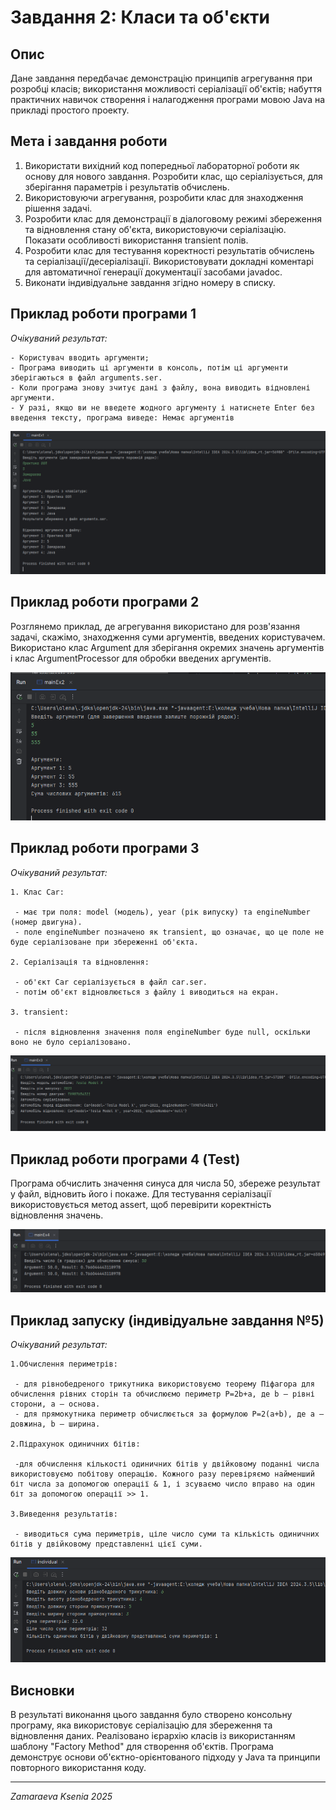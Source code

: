 # Завдання 2: Класи та об'єкти

## Опис

Дане завдання передбачає демонстрацію принципів агрегування при розробці класів; використання можливості серіалізації об'єктів; набуття практичних навичок створення і налагодження програми мовою Java на прикладі простого проекту.

## Мета і завдання роботи
1. Використати вихідний код попередньої лабораторної роботи як основу для нового завдання. Розробити клас, що серіалізується, для зберігання параметрів і результатів
   обчислень.
2. Використовуючи агрегування, розробити клас для знаходження рішення
задачі.
3. Розробити клас для демонстрації в діалоговому режимі збереження та
   відновлення стану об'єкта, використовуючи серіалізацію. Показати особливості
   використання transient полів.
4. Розробити клас для тестування коректності результатів обчислень та
   серіалізації/десеріалізації.
   Використовувати докладні коментарі для автоматичної генерації документації засобами javadoc.
5. Виконати індивідуальне завдання згідно номеру в списку.

## Приклад роботи програми 1

*Очікуваний результат:*
```
- Користувач вводить аргументи;
- Програма виводить ці аргументи в консоль, потім ці аргументи зберігаються в файл arguments.ser.
- Коли програма знову зчитує дані з файлу, вона виводить відновлені аргументи.
- У разі, якщо ви не введете жодного аргументу і натиснете Enter без введення тексту, програма виведе: Немає аргументів
```
![Знімок екрана 2025-03-25 224321.png](../image/%D0%97%D0%BD%D1%96%D0%BC%D0%BE%D0%BA%20%D0%B5%D0%BA%D1%80%D0%B0%D0%BD%D0%B0%202025-03-25%20224321.png)

## Приклад роботи програми 2

Розглянемо приклад, де агрегування використано для розв'язання задачі, скажімо, знаходження суми аргументів, введених користувачем. Використано клас Argument для зберігання окремих значень аргументів і клас ArgumentProcessor для обробки введених аргументів.

![Знімок екрана 2025-03-25 225641.png](../image/%D0%97%D0%BD%D1%96%D0%BC%D0%BE%D0%BA%20%D0%B5%D0%BA%D1%80%D0%B0%D0%BD%D0%B0%202025-03-25%20225641.png)

## Приклад роботи програми 3

*Очікуваний результат:*
```
1. Клас Car:

 - має три поля: model (модель), year (рік випуску) та engineNumber (номер двигуна).
 - поле engineNumber позначено як transient, що означає, що це поле не буде серіалізоване при збереженні об'єкта.

2. Серіалізація та відновлення:

 - об'єкт Car серіалізується в файл car.ser.
 - потім об'єкт відновлюється з файлу і виводиться на екран.

3. transient:

 - після відновлення значення поля engineNumber буде null, оскільки воно не було серіалізовано.
```
![Знімок екрана 2025-03-25 231257.png](../image/%D0%97%D0%BD%D1%96%D0%BC%D0%BE%D0%BA%20%D0%B5%D0%BA%D1%80%D0%B0%D0%BD%D0%B0%202025-03-25%20231257.png)

## Приклад роботи програми 4 (Test)

Програма обчислить значення синуса для числа 50, збереже результат у файл, відновить його і покаже.
Для тестування серіалізації використовується метод assert, щоб перевірити коректність відновлення значень.

![Знімок екрана 2025-03-25 235406.png](../image/%D0%97%D0%BD%D1%96%D0%BC%D0%BE%D0%BA%20%D0%B5%D0%BA%D1%80%D0%B0%D0%BD%D0%B0%202025-03-25%20235406.png)

## Приклад запуску (індивідуальне завдання №5)

*Очікуваний результат:*
```
1.Обчислення периметрів:

 - для рівнобедреного трикутника використовуємо теорему Піфагора для обчислення рівних сторін та обчислюємо периметр P=2b+a, де b — рівні сторони, a — основа.
 - для прямокутника периметр обчислюється за формулою P=2(a+b), де a — довжина, b — ширина.

2.Підрахунок одиничних бітів:

 -для обчислення кількості одиничних бітів у двійковому поданні числа використовуємо побітову операцію. Кожного разу перевіряємо найменший біт числа за допомогою операції & 1, і зсуваємо число вправо на один біт за допомогою операції >> 1.

3.Виведення результатів:

 - виводиться сума периметрів, ціле число суми та кількість одиничних бітів у двійковому представленні цієї суми.
```
![Знімок екрана 2025-03-25 235749.png](../image/%D0%97%D0%BD%D1%96%D0%BC%D0%BE%D0%BA%20%D0%B5%D0%BA%D1%80%D0%B0%D0%BD%D0%B0%202025-03-25%20235749.png)

## Висновки

В результаті виконання цього завдання було створено консольну програму, яка використовує серіалізацію для збереження та відновлення даних. Реалізовано ієрархію класів із використанням шаблону "Factory Method" для створення об'єктів. Програма демонструє основи об'єктно-орієнтованого підходу у Java та принципи повторного використання коду.

---

*Zamaraeva Ksenia 2025*
